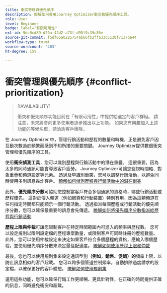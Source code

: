 ```yaml
---
title: 衝突管理與優先順序
description: 瞭解如何善用Journey Optimizer衝突和優先順序工具。
role: User
level: Beginner
badge: label="有限可用性"
exl-id: 9dc0cd89-d29a-42d2-a73f-d95f9c39c86e
source-git-commit: f5df65a0225754ab66fb2ffa33c5130f7137b644
workflow-type: tm+mt
source-wordcount: '403'
ht-degree: 15%

---
```


# 衝突管理與優先順序 {#conflict-prioritization}

>[!AVAILABILITY]
>
>衝突和優先順序功能目前在「有限可用性」中提供給選定的客戶群組。 請注意，未來將會向更多使用者逐步推出以上功能。 如果您有興趣加入上述功能的等候名單，請洽詢客戶團隊。

在 Journey Optimizer 中，管理行銷活動和歷程的數量和時機，正是避免客戶因互動次數過於頻繁而感到不知所措的重要關鍵。 Journey Optimizer提供數個衝突管理和優先順序的工具。

使用&#x200B;**衝突偵測工具**，您可以識別歷程與行銷活動中的潛在重疊。 這很重要，因為太多的同時通訊可能會導致客戶疲勞。 Journey Optimizer可讓您監視時間軸、對象重疊和頻道設定等元素。 透過及早識別衝突，您可以調整行銷活動，以避免同時使用多則訊息轟炸客戶。 [瞭解如何偵測歷程與行銷活動中的潛在衝突](conflicts.md)

此外，**優先順序分數**&#x200B;可協助您控制當客戶符合多個通訊的資格時，哪些行銷活動或歷程優先。 這對於傳入頻道（例如網頁和行動裝置）特別有用，因為這類頻道在任何指定時間都只能顯示一個行銷活動。 透過指派每個歷程或行銷活動的優先順序分數，您可以確保最重要的訊息會先傳遞。 [瞭解如何將優先順序分數指派給歷程與行銷活動](priority-scores.md)

**歷程上限與仲裁**&#x200B;可讓您限制客戶在特定時間範圍內可進入的頻率與歷程數。 您可以設定規則以限制設定檔的歷程專案數量，或限制客戶可同時註冊的歷程數量。 此外，您可以使用仲裁設定來決定如果客戶符合多個歷程的資格，應輸入哪個歷程，並使用優先順序分數來決定最佳配適度。 [瞭解如何使用歷程上限和仲裁](journey-capping.md)

最後，您也可以使用規則集來設定通訊型別&#x200B;**（例如，銷售、促銷）的**&#x200B;頻率上限，以防止訊息相似的客戶超載。 您可以跨多個管道控制頻率，自動排除過度請求的設定檔，以確保更好的客戶體驗。 [瞭解如何使用規則集](../configuration/rule-sets.md)</li></ul>

運用這些功能，您可以確保行銷工作更順暢、更具針對性，在正確的時間提供正確的訊息，同時避免衝突和超載。
